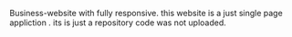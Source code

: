 Business-website with fully responsive.
this website is a just single page appliction .
its is just a repository code was not uploaded.
